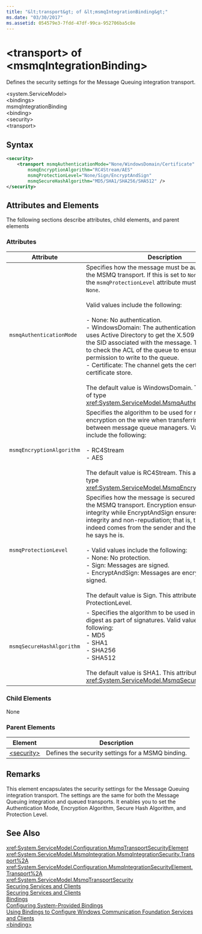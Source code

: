 ```yaml
---
title: "&lt;transport&gt; of &lt;msmqIntegrationBinding&gt;"
ms.date: "03/30/2017"
ms.assetid: 054579e3-7fdd-47df-99ca-952706ba5c8e
---
```

# &lt;transport&gt; of &lt;msmqIntegrationBinding&gt;
Defines the security settings for the Message Queuing integration transport.  
  
 \<system.ServiceModel>  
\<bindings>  
msmqIntegrationBinding  
\<binding>  
\<security>  
\<transport>  
  
## Syntax  
  
```xml  
<security>  
    <transport msmqAuthenticationMode="None/WindowsDomain/Certificate"  
        msmqEncryptionAlgorithm="RC4Stream/AES"  
        msmqProtectionLevel="None/Sign/EncryptAndSign"  
        msmqSecureHashAlgorithm="MD5/SHA1/SHA256/SHA512" />  
</security>  
```  
  
## Attributes and Elements  
 The following sections describe attributes, child elements, and parent elements  
  
### Attributes  
  
|Attribute|Description|  
|---------------|-----------------|  
|`msmqAuthenticationMode`|Specifies how the message must be authenticated by the MSMQ transport. If this is set to `None`, the value of the `msmqProtectionLevel` attribute must also be set to `None`.<br /><br /> Valid values include the following:<br /><br /> -   None: No authentication.<br />-   WindowsDomain: The authentication mechanism uses Active Directory to get the X.509 certificate for the SID associated with the message. This is then used to check the ACL of the queue to ensure the user has permission to write to the queue.<br />-   Certificate: The channel gets the certificate from the certificate store.<br /><br /> The default value is WindowsDomain. This attribute is of type <xref:System.ServiceModel.MsmqAuthenticationMode>.|  
|`msmqEncryptionAlgorithm`|Specifies the algorithm to be used for message encryption on the wire when transferring messages between message queue managers. Valid values include the following:<br /><br /> -   RC4Stream<br />-   AES<br /><br /> The default value is RC4Stream. This attribute is of type <xref:System.ServiceModel.MsmqEncryptionAlgorithm>.|  
|`msmqProtectionLevel`|Specifies how the message is secured at the level of the MSMQ transport. Encryption ensures message integrity while EncryptAndSign ensures both message integrity and non-repudiation; that is, the message indeed comes from the sender and the sender is who he says he is.<br /><br /> -   Valid values include the following:<br />-   None: No protection.<br />-   Sign: Messages are signed.<br />-   EncryptAndSign: Messages are encrypted and signed.<br /><br /> The default value is Sign. This attribute is of type ProtectionLevel.|  
|`msmqSecureHashAlgorithm`|-   Specifies the algorithm to be used in computing the digest as part of signatures. Valid values include the following:<br />-   MD5<br />-   SHA1<br />-   SHA256<br />-   SHA512<br /><br /> The default value is SHA1. This attribute is of type <xref:System.ServiceModel.MsmqSecureHashAlgorithm>.|  
  
### Child Elements  
 None  
  
### Parent Elements  
  
|Element|Description|  
|-------------|-----------------|  
|[\<security>](../../../../../docs/framework/configure-apps/file-schema/wcf/security-of-basichttpbinding.md)|Defines the security settings for a MSMQ binding.|  
  
## Remarks  
 This element encapsulates the security settings for the Message Queuing integration transport. The settings are the same for both the Message Queuing integration and queued transports. It enables you to set the Authentication Mode, Encryption Algorithm, Secure Hash Algorithm, and Protection Level.  
  
## See Also  
 <xref:System.ServiceModel.Configuration.MsmqTransportSecurityElement>  
 <xref:System.ServiceModel.MsmqIntegration.MsmqIntegrationSecurity.Transport%2A>  
 <xref:System.ServiceModel.Configuration.MsmqIntegrationSecurityElement.Transport%2A>  
 <xref:System.ServiceModel.MsmqTransportSecurity>  
 [Securing Services and Clients](../../../../../docs/framework/wcf/feature-details/securing-services-and-clients.md)  
 [Securing Services and Clients](../../../../../docs/framework/wcf/feature-details/securing-services-and-clients.md)  
 [Bindings](../../../../../docs/framework/wcf/bindings.md)  
 [Configuring System-Provided Bindings](../../../../../docs/framework/wcf/feature-details/configuring-system-provided-bindings.md)  
 [Using Bindings to Configure Windows Communication Foundation Services and Clients](http://msdn.microsoft.com/library/bd8b277b-932f-472f-a42a-b02bb5257dfb)  
 [\<binding>](../../../../../docs/framework/misc/binding.md)
